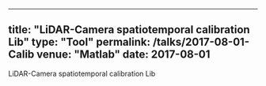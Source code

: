 
---
title: "LiDAR-Camera spatiotemporal calibration Lib"
type: "Tool"
permalink: /talks/2017-08-01-Calib
venue: "Matlab"
date: 2017-08-01
---

LiDAR-Camera spatiotemporal calibration Lib

